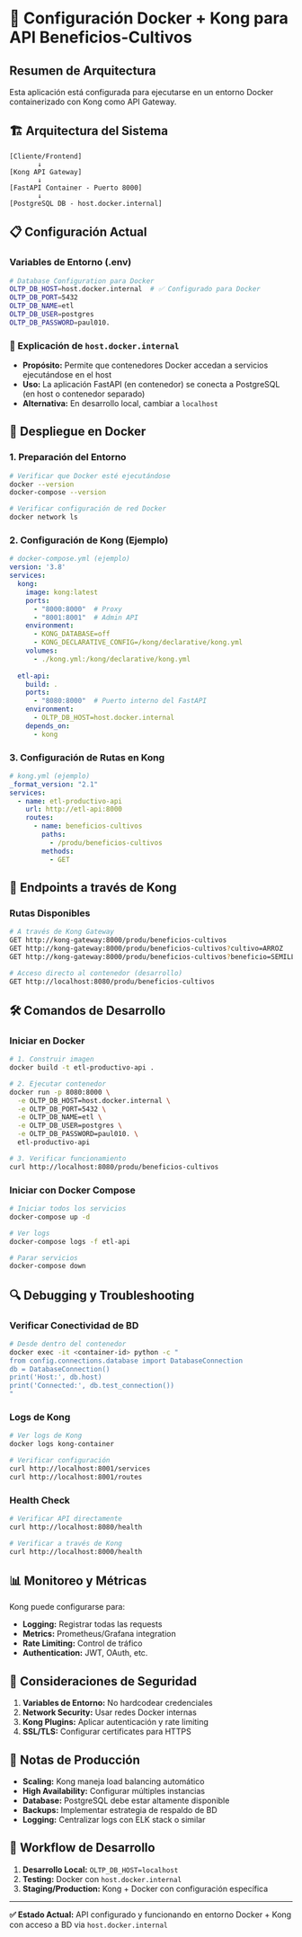 # 🐳 Configuración Docker + Kong para API Beneficios-Cultivos

## Resumen de Arquitectura

Esta aplicación está configurada para ejecutarse en un entorno Docker containerizado con Kong como API Gateway.

## 🏗️ Arquitectura del Sistema

```
[Cliente/Frontend] 
       ↓
[Kong API Gateway] 
       ↓
[FastAPI Container - Puerto 8000]
       ↓
[PostgreSQL DB - host.docker.internal]
```

## 📋 Configuración Actual

### Variables de Entorno (.env)
```bash
# Database Configuration para Docker
OLTP_DB_HOST=host.docker.internal  # ✅ Configurado para Docker
OLTP_DB_PORT=5432
OLTP_DB_NAME=etl
OLTP_DB_USER=postgres
OLTP_DB_PASSWORD=paul010.
```

### 🔧 Explicación de `host.docker.internal`

- **Propósito:** Permite que contenedores Docker accedan a servicios ejecutándose en el host
- **Uso:** La aplicación FastAPI (en contenedor) se conecta a PostgreSQL (en host o contenedor separado)
- **Alternativa:** En desarrollo local, cambiar a `localhost`

## 🚀 Despliegue en Docker

### 1. Preparación del Entorno
```bash
# Verificar que Docker esté ejecutándose
docker --version
docker-compose --version

# Verificar configuración de red Docker
docker network ls
```

### 2. Configuración de Kong (Ejemplo)
```yaml
# docker-compose.yml (ejemplo)
version: '3.8'
services:
  kong:
    image: kong:latest
    ports:
      - "8000:8000"  # Proxy
      - "8001:8001"  # Admin API
    environment:
      - KONG_DATABASE=off
      - KONG_DECLARATIVE_CONFIG=/kong/declarative/kong.yml
    volumes:
      - ./kong.yml:/kong/declarative/kong.yml
  
  etl-api:
    build: .
    ports:
      - "8080:8000"  # Puerto interno del FastAPI
    environment:
      - OLTP_DB_HOST=host.docker.internal
    depends_on:
      - kong
```

### 3. Configuración de Rutas en Kong
```yaml
# kong.yml (ejemplo)
_format_version: "2.1"
services:
  - name: etl-productivo-api
    url: http://etl-api:8000
    routes:
      - name: beneficios-cultivos
        paths:
          - /produ/beneficios-cultivos
        methods:
          - GET
```

## 🔗 Endpoints a través de Kong

### Rutas Disponibles
```bash
# A través de Kong Gateway
GET http://kong-gateway:8000/produ/beneficios-cultivos
GET http://kong-gateway:8000/produ/beneficios-cultivos?cultivo=ARROZ
GET http://kong-gateway:8000/produ/beneficios-cultivos?beneficio=SEMILLAS

# Acceso directo al contenedor (desarrollo)
GET http://localhost:8080/produ/beneficios-cultivos
```

## 🛠️ Comandos de Desarrollo

### Iniciar en Docker
```bash
# 1. Construir imagen
docker build -t etl-productivo-api .

# 2. Ejecutar contenedor
docker run -p 8080:8000 \
  -e OLTP_DB_HOST=host.docker.internal \
  -e OLTP_DB_PORT=5432 \
  -e OLTP_DB_NAME=etl \
  -e OLTP_DB_USER=postgres \
  -e OLTP_DB_PASSWORD=paul010. \
  etl-productivo-api

# 3. Verificar funcionamiento
curl http://localhost:8080/produ/beneficios-cultivos
```

### Iniciar con Docker Compose
```bash
# Iniciar todos los servicios
docker-compose up -d

# Ver logs
docker-compose logs -f etl-api

# Parar servicios
docker-compose down
```

## 🔍 Debugging y Troubleshooting

### Verificar Conectividad de BD
```bash
# Desde dentro del contenedor
docker exec -it <container-id> python -c "
from config.connections.database import DatabaseConnection
db = DatabaseConnection()
print('Host:', db.host)
print('Connected:', db.test_connection())
"
```

### Logs de Kong
```bash
# Ver logs de Kong
docker logs kong-container

# Verificar configuración
curl http://localhost:8001/services
curl http://localhost:8001/routes
```

### Health Check
```bash
# Verificar API directamente
curl http://localhost:8080/health

# Verificar a través de Kong
curl http://localhost:8000/health
```

## 📊 Monitoreo y Métricas

Kong puede configurarse para:
- **Logging:** Registrar todas las requests
- **Metrics:** Prometheus/Grafana integration
- **Rate Limiting:** Control de tráfico
- **Authentication:** JWT, OAuth, etc.

## 🚨 Consideraciones de Seguridad

1. **Variables de Entorno:** No hardcodear credenciales
2. **Network Security:** Usar redes Docker internas
3. **Kong Plugins:** Aplicar autenticación y rate limiting
4. **SSL/TLS:** Configurar certificates para HTTPS

## 📝 Notas de Producción

- **Scaling:** Kong maneja load balancing automático
- **High Availability:** Configurar múltiples instancias
- **Database:** PostgreSQL debe estar altamente disponible
- **Backups:** Implementar estrategia de respaldo de BD
- **Logging:** Centralizar logs con ELK stack o similar

## 🔄 Workflow de Desarrollo

1. **Desarrollo Local:** `OLTP_DB_HOST=localhost`
2. **Testing:** Docker con `host.docker.internal`
3. **Staging/Production:** Kong + Docker con configuración específica

---

**✅ Estado Actual:** API configurado y funcionando en entorno Docker + Kong con acceso a BD via `host.docker.internal`